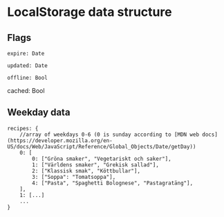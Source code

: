 # LocalStorage data structure

## Flags
	expire: Date

	updated: Date

	offline: Bool
cached: Bool

## Weekday data
	recipes: {
		//array of weekdays 0-6 (0 is sunday according to [MDN web docs](https://developer.mozilla.org/en-US/docs/Web/JavaScript/Reference/Global_Objects/Date/getDay))
		0: [
			0: ["Gröna smaker", "Vegetariskt och saker"],
			1: ["Världens smaker", "Grekisk sallad"],
			2: ["Klassisk smak", "Köttbullar"],
			3: ["Soppa": "Tomatsoppa"],
			4: ["Pasta", "Spaghetti Bolognese", "Pastagratäng"],
		],
		1: [...]
		... 
	}